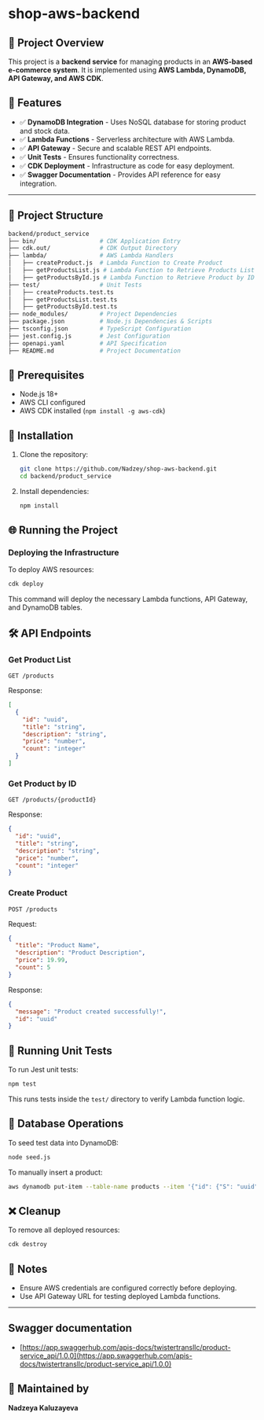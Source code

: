 # shop-aws-backend

## 📌 Project Overview

This project is a **backend service** for managing products in an **AWS-based e-commerce system**. It is implemented using **AWS Lambda, DynamoDB, API Gateway, and AWS CDK**.

## 🚀 Features

- ✅ **DynamoDB Integration** - Uses NoSQL database for storing product and stock data.
- ✅ **Lambda Functions** - Serverless architecture with AWS Lambda.
- ✅ **API Gateway** - Secure and scalable REST API endpoints.
- ✅ **Unit Tests** - Ensures functionality correctness.
- ✅ **CDK Deployment** - Infrastructure as code for easy deployment.
- ✅ **Swagger Documentation** - Provides API reference for easy integration.

---

## 💁️ Project Structure

```bash
backend/product_service
├── bin/                  # CDK Application Entry
├── cdk.out/              # CDK Output Directory
├── lambda/               # AWS Lambda Handlers
│   ├── createProduct.js  # Lambda Function to Create Product
│   ├── getProductsList.js # Lambda Function to Retrieve Products List
│   ├── getProductsById.js # Lambda Function to Retrieve Product by ID
├── test/                 # Unit Tests
│   ├── createProducts.test.ts
│   ├── getProductsList.test.ts
│   ├── getProductsById.test.ts
├── node_modules/         # Project Dependencies
├── package.json          # Node.js Dependencies & Scripts
├── tsconfig.json         # TypeScript Configuration
├── jest.config.js        # Jest Configuration
├── openapi.yaml          # API Specification
├── README.md             # Project Documentation
```

## 🔧 Prerequisites

- Node.js 18+
- AWS CLI configured
- AWS CDK installed (`npm install -g aws-cdk`)

## 🚚 Installation

1. Clone the repository:

   ```sh
   git clone https://github.com/Nadzey/shop-aws-backend.git
   cd backend/product_service
   ```

2. Install dependencies:
   ```sh
   npm install
   ```

## 🌐 Running the Project

### Deploying the Infrastructure

To deploy AWS resources:

```sh
cdk deploy
```

This command will deploy the necessary Lambda functions, API Gateway, and DynamoDB tables.

## 🛠️ API Endpoints

### Get Product List

```http
GET /products
```

Response:

```json
[
  {
    "id": "uuid",
    "title": "string",
    "description": "string",
    "price": "number",
    "count": "integer"
  }
]
```

### Get Product by ID

```http
GET /products/{productId}
```

Response:

```json
{
  "id": "uuid",
  "title": "string",
  "description": "string",
  "price": "number",
  "count": "integer"
}
```

### Create Product

```http
POST /products
```

Request:

```json
{
  "title": "Product Name",
  "description": "Product Description",
  "price": 19.99,
  "count": 5
}
```

Response:

```json
{
  "message": "Product created successfully!",
  "id": "uuid"
}
```

## 🎲 Running Unit Tests

To run Jest unit tests:

```sh
npm test
```

This runs tests inside the `test/` directory to verify Lambda function logic.

## 📁 Database Operations

To seed test data into DynamoDB:

```sh
node seed.js
```

To manually insert a product:

```sh
aws dynamodb put-item --table-name products --item '{"id": {"S": "uuid"}, "title": {"S": "Sample Product"}, "price": {"N": "20.99"}}'
```

## ❌ Cleanup

To remove all deployed resources:

```sh
cdk destroy
```

## 📅 Notes

- Ensure AWS credentials are configured correctly before deploying.
- Use API Gateway URL for testing deployed Lambda functions.

---

## Swagger documentation
- [https://app.swaggerhub.com/apis-docs/twistertransllc/product-service_api/1.0.0](https://app.swaggerhub.com/apis-docs/twistertransllc/product-service_api/1.0.0)

## 🎨 Maintained by

**Nadzeya Kaluzayeva**
